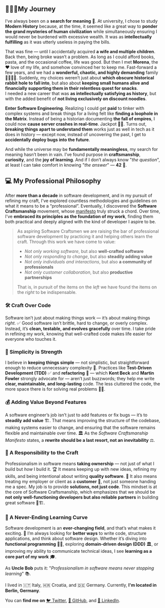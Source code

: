 ## 🧑‍🦯‍➡️My Journey

I’ve always been on a **search for meaning** 🤌. At university, I chose to study **Modern History** because, at the time, it seemed like a great way to **ponder the grand mysteries of human civilization** while simultaneously ensuring I would never be burdened with excessive wealth.
It was as **intellectually fulfilling** as it was utterly useless in paying the bills.

That was fine — until I accidentally acquired **a wife and multiple children**.
Back then, being broke wasn’t a problem. As long as I could afford books, pasta, and the occasional coffee, life was good. But then I met **Morena**, the ❤️ love of my life, and somehow convinced her to keep me. Fast-forward a few years, and we had a **wonderful, chaotic, and highly demanding** family 👨‍👩‍👦‍👦. Suddenly, my choices weren’t just about **which obscure historical rabbit hole to fall into**, but also about **keeping small humans alive and financially supporting them in their relentless quest for snacks**.  
I needed a new career that was **as intellectually satisfying as history**, but with the added benefit of **not living exclusively on discount noodles**.

**Enter Software Engineering**.
Realizing I could get **paid** to tinker with complex systems and break things for a living felt like **finding a loophole in the Matrix**. Instead of being a historian documenting **the fall of empires**, I could now **cause server crashes in real-time**. Jackpot 🎰💸.
Turns out, **breaking things apart to understand them** works just as well in tech as it does in history — except now, instead of uncovering the past, I get to **accidentally deploy bugs into the future**.

And while the universe may be **fundamentally meaningless**, my search for meaning hasn’t been in vain. I’ve found purpose in **craftsmanship**, **curiosity**, and the **joy of learning**. And if I don’t always know "_the question_", at least I can take comfort in knowing "_the answer_" — **42** 🚀.



## 💻 My Professional Philosophy

After **more than a decade** in software development, and in my pursuit of refining my craft, I've explored countless methodologies and guidelines on what it means to be a “professional”. Eventually, I discovered the **Software Craftsmanship** movement, whose [manifesto](https://manifesto.softwarecraftsmanship.org/) truly struck a chord. Over time, I've **embraced its principles as the foundation of my work**, finding them both practical and deeply aligned with the kind of developer I aspire to be.

> As aspiring Software Craftsmen we are raising the bar of professional software development by practicing it and helping others learn the craft. Through this work we have come to value:
> - _Not only working software_, but also **well-crafted software**
> - _Not only responding to change_, but also **steadily adding value**
> - _Not only individuals and interactions_, but also **a community of professionals**
> - _Not only customer collaboration_, but also **productive partnerships**
>
> That is, in pursuit of the items on the _left_ we have found the items on the _right_ to be indispensable.

### 🛠️ Craft Over Code

Software isn’t just about making things work — it’s about making things *right*. ✅ Good software isn’t brittle, hard to change, or overly complex. Instead, it’s **clean, testable, and evolves gracefully** over time. I take pride in refining my work, knowing that well-crafted code makes life easier for everyone who touches it.

### 🎯 Simplicity is Strength

I believe in **keeping things simple** — not simplistic, but straightforward enough to reduce unnecessary complexity 🤯. Practices like **Test-Driven Development (TDD)** ✅ and **refactoring** 🧼 — which **Kent Beck** and **Martin Fowler** strongly advocate for — aren’t just buzzwords; they help me write **clear, maintainable, and long-lasting** code. The less cluttered the code, the more space there is for solving real problems 🧩💡.

### 💰 Adding Value Beyond Features

A software engineer’s job isn’t just to add features or fix bugs — it’s to **steadily add value** 🏗. That means improving the structure of the codebase, making systems easier to change, and ensuring that the software remains flexible and maintainable over time. 🏛️ As the *Software Craftsmanship Manifesto* states, a **rewrite should be a last resort, not an inevitability** ⚖️.

### 🤝 A Responsibility to the Craft

Professionalism in software means **taking ownership** — not just of what I build but *how* I build it. 🏆 It means keeping up with new ideas, refining my skills, and being intentional about writing **quality software**. 🧠 It also means treating my employer or client as a **customer** 🤵, not just someone handing me a spec. My job is to provide **solutions, not just code**. This mindset is at the core of Software Craftsmanship, which emphasizes that we should be **not only well-functioning developers but also reliable partners** in building great software 🎨🏗️.

### 🔄 A Never-Ending Learning Curve

Software development is an **ever-changing field**, and that’s what makes it exciting. 🚀 I’m always looking for **better ways** to write code, structure applications, and think about software design. Whether it’s diving into **functional programming** 🧑‍💻, exploring **domain-driven design (DDD)** 🏛️, or improving my ability to communicate technical ideas, I see **learning as a core part of my work** 🎓.

As **Uncle Bob** puts it: "_Professionalism in software means never stopping learning_" 📚.


I lived in 🇮🇹 Italy, 🇭🇷 Croatia, and 🇩🇪 Germany. Currently, **I'm located in Berlin, Germany**.

You can **find me on** [🐦 Twitter](https://twitter.com/suddenlyGio), [🐙 GitHub](https://github.com/suddenlyGiovanni), and [🦵 LinkedIn](https://www.linkedin.com/in/giovanni-ravalico).
